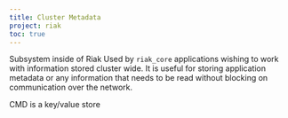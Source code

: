 ```yaml
---
title: Cluster Metadata
project: riak
toc: true
---
```


Subsystem inside of Riak
Used by `riak_core` applications wishing to work with information stored cluster wide. It is useful for storing application metadata or any information that needs to be read without blocking on communication over the network.

CMD is a key/value store